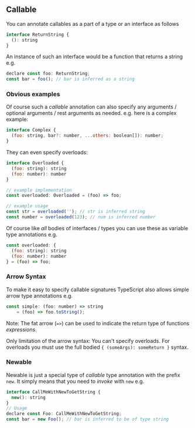 ## Callable
You can annotate callables as a part of a type or an interface as follows 

```js
interface ReturnString {
  (): string
}
```
An instance of such an interface would be a function that returns a string e.g. 

```js
declare const foo: ReturnString;
const bar = foo(); // bar is inferred as a string
```

### Obvious examples
Of course such a *callable* annotation can also specify any arguments / optional arguments / rest arguments as needed. e.g. here is a complex example: 

```js
interface Complex {
  (foo: string, bar?: number, ...others: boolean[]): number;
}
```
They can even specify overloads: 
```js
interface Overloaded {
  (foo: string): string
  (foo: number): number
}

// example implementation
const overloaded: Overloaded = (foo) => foo;

// example usage
const str = overloaded(''); // str is inferred string
const number = overloaded(123); // num is inferred number
```

Of course like *all* bodies of interfaces / types you can use these as variable type annotations e.g. 

```js
const overloaded: {
  (foo: string): string
  (foo: number): number
} = (foo) => foo;
```

### Arrow Syntax
To make it easy to specify callable signatures TypeScript also allows simple arrow type annotations e.g. 

```js
const simple: (foo: number) => string
    = (foo) => foo.toString();
```
Note: The fat arrow (`=>`) can be used to indicate the return type of functions *expressions*.

Only limitation of the arrow syntax: You can't specify overloads. For overloads you must use the full bodied `{ (someArgs): someReturn }` syntax. 

### Newable

Newable is just a special type of *callable* type annotation with the prefix `new`. It simply means that you need to *invoke* with `new` e.g. 

```js
interface CallMeWithNewToGetString {
  new(): string
}
// Usage 
declare const Foo: CallMeWithNewToGetString;
const bar = new Foo(); // bar is inferred to be of type string 
```
